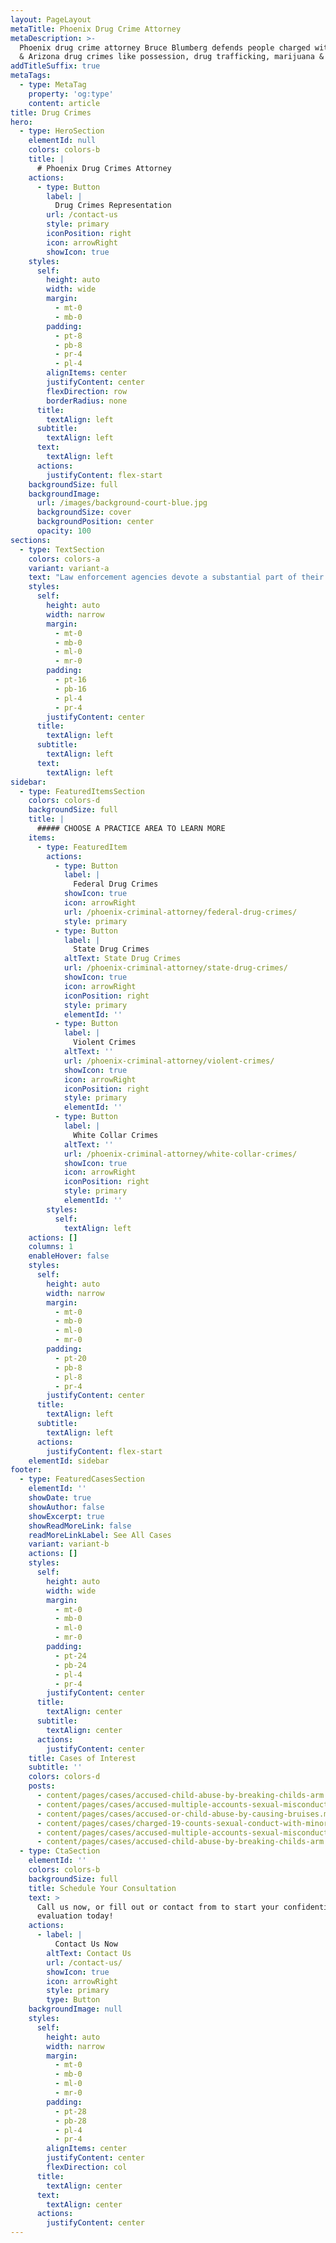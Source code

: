 ```yaml
---
layout: PageLayout
metaTitle: Phoenix Drug Crime Attorney
metaDescription: >-
  Phoenix drug crime attorney Bruce Blumberg defends people charged with federal
  & Arizona drug crimes like possession, drug trafficking, marijuana & meth.
addTitleSuffix: true
metaTags:
  - type: MetaTag
    property: 'og:type'
    content: article
title: Drug Crimes
hero:
  - type: HeroSection
    elementId: null
    colors: colors-b
    title: |
      # Phoenix Drug Crimes Attorney
    actions:
      - type: Button
        label: |
          Drug Crimes Representation
        url: /contact-us
        style: primary
        iconPosition: right
        icon: arrowRight
        showIcon: true
    styles:
      self:
        height: auto
        width: wide
        margin:
          - mt-0
          - mb-0
        padding:
          - pt-8
          - pb-8
          - pr-4
          - pl-4
        alignItems: center
        justifyContent: center
        flexDirection: row
        borderRadius: none
      title:
        textAlign: left
      subtitle:
        textAlign: left
      text:
        textAlign: left
      actions:
        justifyContent: flex-start
    backgroundSize: full
    backgroundImage:
      url: /images/background-court-blue.jpg
      backgroundSize: cover
      backgroundPosition: center
      opacity: 100
sections:
  - type: TextSection
    colors: colors-a
    variant: variant-a
    text: "Law enforcement agencies devote a substantial part of their resources toward making drug arrests and prosecuting defendants to the fullest extent of the law. This is true for both Arizona state and federal offenses. In their zeal, the police and prosecutors make mistakes – they arrest the wrong person, they disregard important constitutional rights, or they charge people with trafficking crimes when they were only in possession or in the vicinity of a small amount of drugs.\n\nDrug crimes can be charged as felonies or misdemeanors depending on the type and quantity of drugs involved. Any drug arrest can pose severe consequences; you could lose your job, your housing, and more. At Blumberg & Associates, we take every drug arrest seriously and provide a a thorough and effective defense against the charges. Our\_**Phoenix drug crimes attorney**\_is an Arizona Board-Certified Specialist in Criminal Law who knows how to protect your rights, ensure you are treated fairly, and fight for the best result in any situation. Call Blumberg & Associates in Phoenix for help with any drug offense matter, including:\n\n*   [Possession of a controlled substance](/phoenix-criminal-attorney/drug-possession/)\n\n*   [Possession with intent to distribute](/phoenix-criminal-attorney/drug-possession/)\n\n*   [Narcotics trafficking](/phoenix-criminal-attorney/federal-drug-crimes/)\n\n*   [Marijuana possession](/phoenix-criminal-attorney/marijuana/)\n\n*   [Methamphetamine manufacture](https://azblumberglaw.com/phoenix-criminal-attorney/meth/)\n\n*   [General drug defenses](/blog/what-happens-when-you-are-caught-with-dangerous-drugs-in-arizona/)\n\n*   [Illegal search and seizure](/phoenix-criminal-attorney/search-seizure-issues/)\n\n*   [State sentencing in drug crime cases](/phoenix-criminal-attorney/state-drug-crimes/)\n\n*   [Federal sentencing in drug crime cases](/phoenix-criminal-attorney/federal-drug-crimes/)\n\n*   [Drug court diversion](/phoenix-criminal-attorney/drug-possession/)\n\n## HOW DO YOU DEFEND AGAINST DRUG CHARGES IN ARIZONA?\n\nThere may be one or more defenses to a drug crime charge, depending on the situation. We look at all the circumstances surrounding the arrest and all subsequent events to determine all viable defenses. Some common defenses against drug charges include:\n\n***Search and seizure***\_– Were the police justified in their initial stop? Did they have cause to search? Did the scope of the search expand beyond their authority? Was the search warrant invalid, or were there grounds for a warrantless arrest? Individuals are constitutionally protected from unreasonable searches and seizures.\n\n***Not your drugs***\_– When the police discover drugs, they often arrest everyone in sight and charge them with possession. If the drugs weren’t yours, if you didn’t know they were there, or if you didn’t know what they were, you should not be guilty of possession, despite what the police and prosecutors want you to believe.\n\n***No drugs in court***\_– If you are charged with possession, distribution, trafficking or some other drug offense, the drugs themselves are an essential piece of evidence necessary to prove the crime. If the police don’t bring the drugs in question to court, if they don’t prove the drugs are what they say they are, or if they can’t prove the chain of custody linking those drugs to you, a knowledgeable defense attorney might be able to have the case dismissed.\n\n***Entrapment***\_– It may not have been your intent to buy or sell drugs before the opportunity was presented to you by undercover officers. Did the agents cross the line and pressure you into doing something you had no intention of doing?\n\n***Misidentification***\_– When the police rely on eyewitnesses to a drug transaction, they may be dealing with unreliable witnesses or well-meaning people who misunderstood who or what they thought they saw.\n\n## GENERAL DRUG DEFENSE\n\nThe actions of police officers and investigators play an important role in how a drug crimes case is prosecuted. When law enforcement officers fail to follow proper procedures in executing a search warrant, interrogating a suspect, or collecting and handling evidence, their case is compromised.\n\nAt the law office of Blumberg & Associates, our Phoenix general drug defense attorneys carefully review the actions and decisions of police officers. We identify instances where police did not have reasonable suspicion or probable cause to stop a car, enter a home, or conduct a search. Evidence seized during an illegal search should not be admissible in court. [As drug crimes defense attorneys](https://azblumberglaw.com/phoenix-criminal-attorney/state-drug-crimes/), we expose illegal and unconstitutional searches and seizures, demanding the dismissal of charges against our client.\n\nIf you’ve been arrested for a drug crime after a car stop, search of your home, or federal investigation, contact criminal defense attorneys at Blumberg & Associates today to discuss your case.\n\n## DRUG DEFENSES\n\nThe following issues often arise in drug crime cases. Whether or not the charges against you should be dropped or evidence excluded at trial will depend on the circumstances of your case and the actions of the officers involved.\n\n*   Car stops and searches: Did an officer have a legitimate reason to pull you over? Did he see or detect the presence of something either through smell or plain sight to justify a search of your car? Were you the driver or the passenger? If drugs were found, were they yours? Did the officer ask you if the drugs were yours or did he simply arrest you?\n\n*   Execution of a Search Warrant: Did officers confine themselves to the areas specified by the search? Was the judge who signed it aware of all the facts?\n\n*   Interrogative Custody or Under Arrest: Were you detained prior to being arrested? Did officers indicate whether you were under arrest, being detained, or free to go? When were your Miranda rights read to you? Did they ask you permission to search your car, home, or person prior to placing you under arrest?\n\n*   Informants and Plea Bargains: Did the government use informants or witnesses turned State’s evidence in prosecuting you? Were these informants or witnesses offered a reduced sentence in exchange for testimony against you? If informants were used, did law enforcement officers look the other way regarding criminal activity they may have been involved in?\n\n## HOW IS MARIJUANA TREATED IN ARIZONA CRIMINAL LAWS?\n\nMarijuana is legal for medicinal uses, and a recreational-use law may be coming in the future, but any use is still illegal under federal law. While the DEA is unlikely to bust somebody for simple possession, if you are caught with more than what they consider for personal use, you could be charged with trafficking and face serious penalties. Law enforcement officers also sometimes arrest the lowest-level drug offenders in hopes of working their way up the ladder to major dealers and distributors.\n\nEven if you have a medical marijuana card, there are still limits on how much pot you can buy and how often, as well as where you can get it from. Without a medical card, possession of under two pounds of marijuana can be charged as a Class 6 felony, with punishments including six to 18 months in jail and up to $150,000 in fines. Someone charged with possession is more likely to get probation for a first or second offense, along with a court-ordered drug treatment program. Probation is often a good result, but you can still be left with a criminal record as well as more severe penalties should you violate your probation in any way. Be sure to discuss your case with an experienced Arizona criminal defense lawyer before making any decisions about how to plead or giving statements to the police.\n\n## STRATEGIC ADVICE AND ZEALOUS REPRESENTATION IN ARIZONA DRUG CRIME CASES\n\nWhen the weight of the federal government is against you, get the best chance you can by seeking the help of an experienced and successful criminal law specialist. For assistance with a drug arrest or prosecution in Arizona, call Blumberg & Associates in Phoenix for help from an experienced and successful criminal defense attorney.\n"
    styles:
      self:
        height: auto
        width: narrow
        margin:
          - mt-0
          - mb-0
          - ml-0
          - mr-0
        padding:
          - pt-16
          - pb-16
          - pl-4
          - pr-4
        justifyContent: center
      title:
        textAlign: left
      subtitle:
        textAlign: left
      text:
        textAlign: left
sidebar:
  - type: FeaturedItemsSection
    colors: colors-d
    backgroundSize: full
    title: |
      ##### CHOOSE A PRACTICE AREA TO LEARN MORE
    items:
      - type: FeaturedItem
        actions:
          - type: Button
            label: |
              Federal Drug Crimes
            showIcon: true
            icon: arrowRight
            url: /phoenix-criminal-attorney/federal-drug-crimes/
            style: primary
          - type: Button
            label: |
              State Drug Crimes
            altText: State Drug Crimes
            url: /phoenix-criminal-attorney/state-drug-crimes/
            showIcon: true
            icon: arrowRight
            iconPosition: right
            style: primary
            elementId: ''
          - type: Button
            label: |
              Violent Crimes
            altText: ''
            url: /phoenix-criminal-attorney/violent-crimes/
            showIcon: true
            icon: arrowRight
            iconPosition: right
            style: primary
            elementId: ''
          - type: Button
            label: |
              White Collar Crimes
            altText: ''
            url: /phoenix-criminal-attorney/white-collar-crimes/
            showIcon: true
            icon: arrowRight
            iconPosition: right
            style: primary
            elementId: ''
        styles:
          self:
            textAlign: left
    actions: []
    columns: 1
    enableHover: false
    styles:
      self:
        height: auto
        width: narrow
        margin:
          - mt-0
          - mb-0
          - ml-0
          - mr-0
        padding:
          - pt-20
          - pb-8
          - pl-8
          - pr-4
        justifyContent: center
      title:
        textAlign: left
      subtitle:
        textAlign: left
      actions:
        justifyContent: flex-start
    elementId: sidebar
footer:
  - type: FeaturedCasesSection
    elementId: ''
    showDate: true
    showAuthor: false
    showExcerpt: true
    showReadMoreLink: false
    readMoreLinkLabel: See All Cases
    variant: variant-b
    actions: []
    styles:
      self:
        height: auto
        width: wide
        margin:
          - mt-0
          - mb-0
          - ml-0
          - mr-0
        padding:
          - pt-24
          - pb-24
          - pl-4
          - pr-4
        justifyContent: center
      title:
        textAlign: center
      subtitle:
        textAlign: center
      actions:
        justifyContent: center
    title: Cases of Interest
    subtitle: ''
    colors: colors-d
    posts:
      - content/pages/cases/accused-child-abuse-by-breaking-childs-arm.md
      - content/pages/cases/accused-multiple-accounts-sexual-misconduct.md
      - content/pages/cases/accused-or-child-abuse-by-causing-bruises.md
      - content/pages/cases/charged-19-counts-sexual-conduct-with-minor.md
      - content/pages/cases/accused-multiple-accounts-sexual-misconduct.md
      - content/pages/cases/accused-child-abuse-by-breaking-childs-arm.md
  - type: CtaSection
    elementId: ''
    colors: colors-b
    backgroundSize: full
    title: Schedule Your Consultation
    text: >
      Call us now, or fill out or contact from to start your confidential case
      evaluation today!
    actions:
      - label: |
          Contact Us Now
        altText: Contact Us
        url: /contact-us/
        showIcon: true
        icon: arrowRight
        style: primary
        type: Button
    backgroundImage: null
    styles:
      self:
        height: auto
        width: narrow
        margin:
          - mt-0
          - mb-0
          - ml-0
          - mr-0
        padding:
          - pt-28
          - pb-28
          - pl-4
          - pr-4
        alignItems: center
        justifyContent: center
        flexDirection: col
      title:
        textAlign: center
      text:
        textAlign: center
      actions:
        justifyContent: center
---
```

